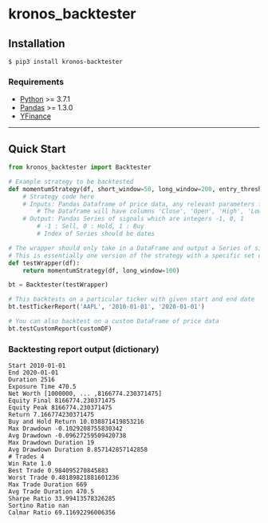 # kronos_backtester
## Installation
``` {.sourceCode .bash}
$ pip3 install kronos-backtester
```

### Requirements

-   [Python](https://www.python.org) \>= 3.7.1
-   [Pandas](https://github.com/pydata/pandas) \>= 1.3.0
-   [YFinance](https://github.com/ranaroussi/yfinance)

---

## Quick Start

```python
from kronos_backtester import Backtester

# Example strategy to be backtested
def momentumStrategy(df, short_window=50, long_window=200, entry_threshold=0.02, exit_threshold=0.01):
    # Strategy code here
    # Inputs: Pandas Dataframe of price data, any relevant parameters for the strategy
        # The Dataframe will have columns 'Close', 'Open', 'High', 'Low', and 'Volume'
    # Output: Pandas Series of signals which are integers -1, 0, 1
        # -1 : Sell, 0 : Hold, 1 : Buy
        # Index of Series should be dates

# The wrapper should only take in a DataFrame and output a Series of signals
# This is essentially one version of the strategy with a specific set of parameters.
def testWrapper(df): 
    return momentumStrategy(df, long_window=100)

bt = Backtester(testWrapper)

# This backtests on a particular ticker with given start and end date
bt.testTickerReport('AAPL', '2010-01-01', '2020-01-01')

# You can also backtest on a custom DataFrame of price data
bt.testCustomReport(customDF)
```

### Backtesting report output (dictionary)

    Start 2010-01-01
    End 2020-01-01
    Duration 2516
    Exposure Time 470.5
    Net Worth [1000000, ... ,8166774.230371475]
    Equity Final 8166774.230371475
    Equity Peak 8166774.230371475
    Return 7.166774230371475
    Buy and Hold Return 10.038871419853216
    Max Drawdown -0.1029208755830342
    Avg Drawdown -0.09627259509420738
    Max Drawdown Duration 19
    Avg Drawdown Duration 8.857142857142858
    # Trades 4
    Win Rate 1.0
    Best Trade 0.984095270845883
    Worst Trade 0.48189821881601236
    Max Trade Duration 669
    Avg Trade Duration 470.5
    Sharpe Ratio 33.99413578326285
    Sortino Ratio nan
    Calmar Ratio 69.11692296006356
